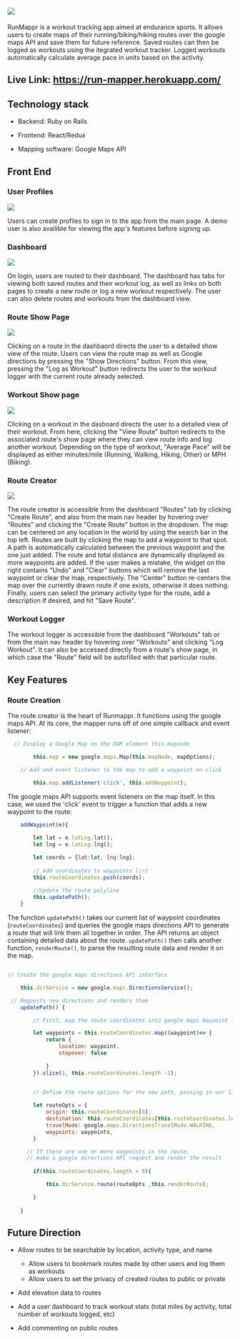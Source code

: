 # <img src="./app/assets/images/logo.png">

RunMappr is a workout tracking app aimed at endurance sports. It allows users to create maps of their running/biking/hiking routes over the google maps API and save them for future reference. Saved routes can then be logged as workouts using the itegrated workout tracker. Logged workouts automatically calculate average pace in units based on the activity.  

## Live Link: https://run-mapper.herokuapp.com/

## Technology stack

* Backend: Ruby on Rails

* Frontend: React/Redux

* Mapping software: Google Maps API

## Front End

### User Profiles

<img src="./readme_images/RMlogin.png">

Users can create profiles to sign in to the app from the main page. A demo user is also availible for viewing the app's features before signing up.



### Dashboard

<img src="./readme_images/RMDash.png">

On login, users are routed to their dashboard. The dashboard has tabs for viewing both saved routes and their workout log, as well as links on both pages to create a new route or log a new workout respectively. The user can also delete routes and workouts from the dashboard view.

### Route Show Page

<img src="./readme_images/RMRoute-dirs.png">

Clicking on a route in the dashbaord directs the user to a detailed show view of the route. Users can view the route map as well as Google directions by pressing the "Show Directions" button. From this view, pressing the "Log as Workout" button redirects the user to the workout logger with the current route already selected.

### Workout Show page

<img src="./readme_images/RMworkout.png">

Clicking on a workout in the dasboard directs the user to a detailed view of their workout. From here, clicking the "View Route" button redirects to the associated route's show page where they can view route info and log another workout. Depending on the type of workout, "Average Pace" will be displayed as either minutes/mile (Running, Walking, Hiking, Other) or MPH (Biking).

### Route Creator

<img src="./readme_images/RM-creator.png">

The route creator is accessible from the dashboard "Routes" tab by clicking "Create Route", and also from the main nav header by hovering over "Routes" and clicking the "Create Route" button in the dropdown. The map can be centered on any location in the world by using the search bar in the top left. Routes are built by clicking the map to add a waypoint to that spot. A path is automatically calculated between the previous waypoint and the one just added. The route and total distance are dynamically displayed as more waypoints are added. If the user makes a mistake, the widget on the right contains "Undo" and "Clear" buttons which will remove the last waypoint or clear the map, respectively. The "Center" button re-centers the map over the currently drawn route if one exists, otherwise it does nothing. Finally, users can select the primary activity type for the route, add a description if desired, and hit "Save Route". 

### Workout Logger

The workout logger is accessible from the dashboard "Workouts" tab or from the main nav header by hovering over "Workouts" and clicking "Log Workout". It can also be accessed directly from a route's show page, in which case the "Route" field will be autofilled with that particular route. 

## Key Features

### Route Creation
The route creator is the heart of Runmappr. It functions using the google maps API. At its core, the mapper runs off of one simple callback and event listener:

``` Javascript
  // Display a Google Map on the DOM element this.mapnode

        this.map = new google.maps.Map(this.mapNode, mapOptions);

    // Add and event listener to the map to add a waypoint on click

        this.map.addListener('click', this.addWaypoint);
```
The google maps API supports event listeners on the map itself. In this case, we used the 'click' event to trigger a function that adds a new waypoint to the route:

``` Javascript 
    addWaypoint(e){ 
        
        let lat = e.latLng.lat();
        let lng = e.latLng.lng();

        let coords = {lat:lat, lng:lng}; 
        
        // Add coordinates to waypoints list
        this.routeCoordinates.push(coords); 
        
        //Update the route polyline
        this.updatePath();         
    }
```
The function `updatePath()` takes our current list of waypoint coordinates (`routeCoordinates`) and queries the google maps directions API to generate a route that will link them all together in order. The API returns an object containing detailed data about the route. `updatePath()` then calls another function, `renderRoute()`, to parse the resulting route data and render it on the map. 

``` Javascript

// Create the google maps directions API interface

    this.dirService = new google.maps.DirectionsService();

 // Requests new directions and renders them
    updatePath() {

        // First, map the route coordinates into google maps Waypoint literals

        let waypoints = this.routeCoordinates.map((waypoint)=> {
            return {
                location: waypoint,
                stopover: false 
               
            }
        }).slice(1, this.routeCoordinates.length -1); 
        

        // Define the route options for the new path, passing in our list of waypoints

        let routeOpts = {
            origin: this.routeCoordinates[0],
            destination: this.routeCoordinates[this.routeCoordinates.length -1],
            travelMode: google.maps.DirectionsTravelMode.WALKING,
            waypoints: waypoints, 
        }

      // If there are one or more waypoints in the route, 
      // make a google directions API request and render the result 
      
        if(this.routeCoordinates.length > 0){

            this.dirService.route(routeOpts ,this.renderRoute);

        } 
       
    }

```

## Future Direction

* Allow routes to be searchable by location, activity type, and name

    * Allow users to bookmark routes made by other users and log them as workouts
    * Allow users to set the privacy of created routes to public or private

* Add elevation data to routes

* Add a user dashboard to track workout stats (total miles by activity, total number of workouts logged, etc)

* Add commenting on public routes




